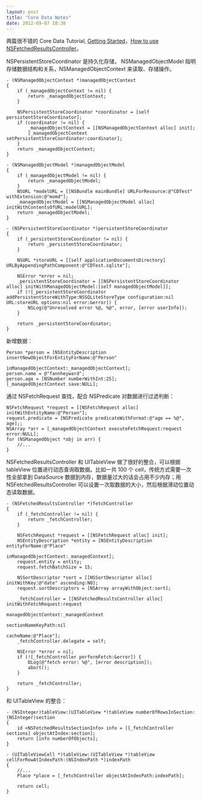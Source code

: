 ```yaml
---
layout: post
title: "Core Data Notes"
date: 2012-09-07 18:38
---
```


两篇很不错的 Core Data Tutorial, [Getting Started][1]，[How to use NSFetchedResultsController][2]。

NSPersistentStoreCoordinator 是持久化存储， NSManagedObjectModel 指明存储数据结构和关系，NSManagedObjectContext 来读取、存储操作。

``` objc
- (NSManagedObjectContext *)managedObjectContext
{
    if (_managedObjectContext != nil) {
        return _managedObjectContext;
    }

    NSPersistentStoreCoordinator *coordinator = [self persistentStoreCoordinator];
    if (coordinator != nil) {
        _managedObjectContext = [[NSManagedObjectContext alloc] init];
        [_managedObjectContext setPersistentStoreCoordinator:coordinator];
    }
    return _managedObjectContext;
}

- (NSManagedObjectModel *)managedObjectModel
{
    if (_managedObjectModel != nil) {
        return _managedObjectModel;
    }
    NSURL *modelURL = [[NSBundle mainBundle] URLForResource:@"CDTest" withExtension:@"momd"];
    _managedObjectModel = [[NSManagedObjectModel alloc] initWithContentsOfURL:modelURL];
    return _managedObjectModel;
}

- (NSPersistentStoreCoordinator *)persistentStoreCoordinator
{
    if (_persistentStoreCoordinator != nil) {
        return _persistentStoreCoordinator;
    }

    NSURL *storeURL = [[self applicationDocumentsDirectory] URLByAppendingPathComponent:@"CDTest.sqlite"];

    NSError *error = nil;
    _persistentStoreCoordinator = [[NSPersistentStoreCoordinator alloc] initWithManagedObjectModel:[self managedObjectModel]];
    if (![_persistentStoreCoordinator addPersistentStoreWithType:NSSQLiteStoreType configuration:nil URL:storeURL options:nil error:&error]) {
        NSLog(@"Unresolved error %@, %@", error, [error userInfo]);
    }

    return _persistentStoreCoordinator;
}
```

新增数据：

```objc
Person *person = [NSEntityDescription insertNewObjectForEntityForName:@"Person"
                                               inManagedObjectContext:_managedObjectContext];
person.name = @"fannheyward";
person.age = [NSNumber numberWithInt:25];
[_managedObjectContext save:NULL];
```

通过 NSFetchRequest 查找，配合 NSPredicate 对数据进行过滤判断：

```objc
NSFetchRequest *request = [[NSFetchRequest alloc] initWithEntityName:@"Person"];
request.predicate = [NSPredicate predicateWithFormat:@"age == %@", age];;
NSArray *arr = [_managedObjectContext executeFetchRequest:request error:NULL];
for (NSManagedObject *obj in arr) {
    //...
}
```

NSFetchedResultsController 和 UITableView 做了很好的整合，可以根据 tableView 位置进行动态查询取数据。比如一共 100 个 cell，传统方式需要一次性全部拿到 DataSource 数据到内存，数据量过大的话会占用不少内存；用 NSFetchedResultsController 可以设置一次取数据的大小，然后根据滑动位置动态读取数据。

```objc
- (NSFetchedResultsController *)fetchController
{
    if (_fetchController != nil) {
        return _fetchController;
    }

    NSFetchRequest *request = [[NSFetchRequest alloc] init];
    NSEntityDescription *entity = [NSEntityDescription entityForName:@"Place"
                                              inManagedObjectContext:_managedContext];
    request.entity = entity;
    request.fetchBatchSize = 15;

    NSSortDescriptor *sort = [[NSSortDescriptor alloc] initWithKey:@"date" ascending:NO];
    request.sortDescriptors = [NSArray arrayWithObject:sort];

    _fetchController = [[NSFetchedResultsController alloc] initWithFetchRequest:request
                                                           managedObjectContext:_managedContext
                                                             sectionNameKeyPath:nil
                                                                      cacheName:@"Place"];
    _fetchController.delegate = self;

    NSError *error = nil;
    if (![_fetchController performFetch:&error]) {
        DLog(@"fetch error: %@", [error description]);
        abort();
    }

    return _fetchController;
}
```

和 UITableView 的整合：

```objc
- (NSInteger)tableView:(UITableView *)tableView numberOfRowsInSection:(NSInteger)section
{
    id <NSFetchedResultsSectionInfo> info = [[_fetchController sections] objectAtIndex:section];
    return [info numberOfObjects];
}

- (UITableViewCell *)tableView:(UITableView *)tableView cellForRowAtIndexPath:(NSIndexPath *)indexPath
{
    //...
    Place *place = [_fetchController objectAtIndexPath:indexPath];

    return cell;
}
```

[1]:http://www.raywenderlich.com/934/core-data-on-ios-5-tutorial-getting-started
[2]:http://www.raywenderlich.com/999/core-data-tutorial-how-to-use-nsfetchedresultscontroller

